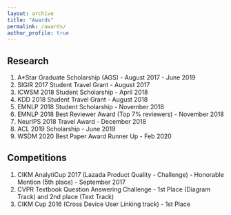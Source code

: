 ```yaml
---
layout: archive
title: "Awards"
permalink: /awards/
author_profile: true
---
```



## Research
1. A*Star Graduate Scholarship (AGS) - August 2017 - June 2019
2. SIGIR 2017 Student Travel Grant - August 2017
3. ICWSM 2018 Student Scholarship - April 2018
4. KDD 2018 Student Travel Grant - August 2018
5. EMNLP 2018 Student Scholarship - November 2018
6. EMNLP 2018 Best Reviewer Award (Top 7% reviewers) - November 2018
7. NeurIPS 2018 Travel Award - December 2018
8. ACL 2019 Scholarship - June 2019
9. WSDM 2020 Best Paper Award Runner Up - Feb 2020

## Competitions
1. CIKM AnalytiCup 2017 (Lazada Product Quality - Challenge) - Honorable Mention (5th place) - September 2017
2. CVPR Textbook Question Answering Challenge  - 1st Place (Diagram Track) and 2nd place (Text Track)
3. CIKM Cup 2016 (Cross Device User Linking track) - 1st Place
